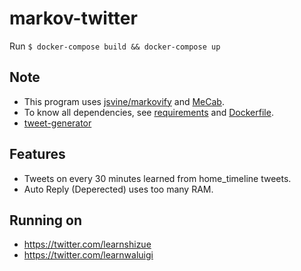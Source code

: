 # markov-twitter

Run `$ docker-compose build && docker-compose up`

## Note
- This program uses [jsvine/markovify](https://github.com/jsvine/markovify) and [MeCab](https://taku910.github.io/mecab/).  
- To know all dependencies, see [requirements](requirements.txt) and [Dockerfile](Dockerfile).
- [tweet-generator](https://github.com/cordx56/tweet-generator)

## Features
- Tweets on every 30 minutes learned from home_timeline tweets.
- Auto Reply (Deperected) uses too many RAM.

## Running on
- https://twitter.com/learnshizue
- https://twitter.com/learnwaluigi
